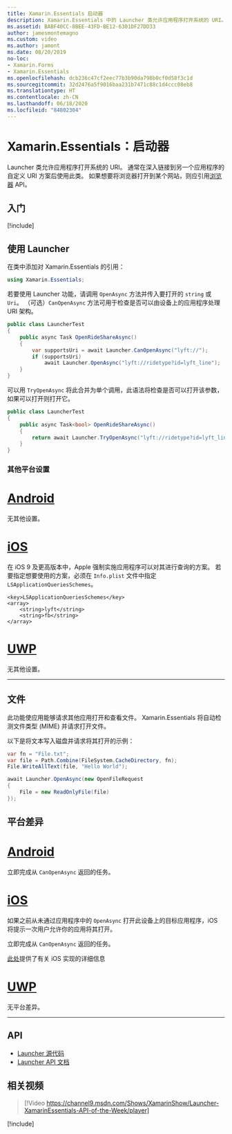 ```yaml
---
title: Xamarin.Essentials 启动器
description: Xamarin.Essentials 中的 Launcher 类允许应用程序打开系统的 URI。
ms.assetid: BABF40CC-8BEE-43FD-BE12-6301DF27DD33
author: jamesmontemagno
ms.custom: video
ms.author: jamont
ms.date: 08/20/2019
no-loc:
- Xamarin.Forms
- Xamarin.Essentials
ms.openlocfilehash: dcb236c47cf2eec77b3b90da798b0cf0d58f3c1d
ms.sourcegitcommit: 32d2476a5f9016baa231b7471c88c1d4ccc08eb8
ms.translationtype: HT
ms.contentlocale: zh-CN
ms.lasthandoff: 06/18/2020
ms.locfileid: "84802304"
---
```

# <a name="xamarinessentials-launcher"></a>Xamarin.Essentials：启动器

Launcher 类允许应用程序打开系统的 URI。 通常在深入链接到另一个应用程序的自定义 URI 方案后使用此类。 如果想要将浏览器打开到某个网站，则应引用[浏览器](open-browser.md) API。

## <a name="get-started"></a>入门

[!include[](~/essentials/includes/get-started.md)]

## <a name="using-launcher"></a>使用 Launcher

在类中添加对 Xamarin.Essentials 的引用：

```csharp
using Xamarin.Essentials;
```

若要使用 Launcher 功能，请调用 `OpenAsync` 方法并传入要打开的 `string` 或 `Uri`。 （可选）`CanOpenAsync` 方法可用于检查是否可以由设备上的应用程序处理 URI 架构。

```csharp
public class LauncherTest
{
    public async Task OpenRideShareAsync()
    {
        var supportsUri = await Launcher.CanOpenAsync("lyft://");
        if (supportsUri)
            await Launcher.OpenAsync("lyft://ridetype?id=lyft_line");
    }
}
```

可以用 `TryOpenAsync` 将此合并为单个调用，此语法将检查是否可以打开该参数，如果可以打开则打开它。

```csharp
public class LauncherTest
{
    public async Task<bool> OpenRideShareAsync()
    {
        return await Launcher.TryOpenAsync("lyft://ridetype?id=lyft_line");
    }
}
```

### <a name="additional-platform-setup"></a>其他平台设置

# <a name="android"></a>[Android](#tab/android)

无其他设置。

# <a name="ios"></a>[iOS](#tab/ios)

在 iOS 9 及更高版本中，Apple 强制实施应用程序可以对其进行查询的方案。 若要指定想要使用的方案，必须在 `Info.plist` 文件中指定 `LSApplicationQueriesSchemes`。

```
<key>LSApplicationQueriesSchemes</key>
<array>
    <string>lyft</string>  
    <string>fb</string>
</array>
```

# <a name="uwp"></a>[UWP](#tab/uwp)

无其他设置。

-----

## <a name="files"></a>文件

此功能使应用能够请求其他应用打开和查看文件。 Xamarin.Essentials 将自动检测文件类型 (MIME) 并请求打开文件。

以下是将文本写入磁盘并请求将其打开的示例：

```csharp
var fn = "File.txt";
var file = Path.Combine(FileSystem.CacheDirectory, fn);
File.WriteAllText(file, "Hello World");

await Launcher.OpenAsync(new OpenFileRequest
{
    File = new ReadOnlyFile(file)
});
```

## <a name="platform-differences"></a>平台差异

# <a name="android"></a>[Android](#tab/android)

立即完成从 `CanOpenAsync` 返回的任务。

# <a name="ios"></a>[iOS](#tab/ios)

如果之前从未通过应用程序中的 `OpenAsync` 打开此设备上的目标应用程序，iOS 将提示一次用户允许你的应用将其打开。

立即完成从 `CanOpenAsync` 返回的任务。

[此处](xref:UIKit.UIApplication.CanOpenUrl*)提供了有关 iOS 实现的详细信息

# <a name="uwp"></a>[UWP](#tab/uwp)

无平台差异。

-----

## <a name="api"></a>API

- [Launcher 源代码](https://github.com/xamarin/Essentials/tree/main/Xamarin.Essentials/Launcher)
- [Launcher API 文档](xref:Xamarin.Essentials.Launcher)

## <a name="related-video"></a>相关视频

> [!Video https://channel9.msdn.com/Shows/XamarinShow/Launcher-XamarinEssentials-API-of-the-Week/player]

[!include[](~/essentials/includes/xamarin-show-essentials.md)]
